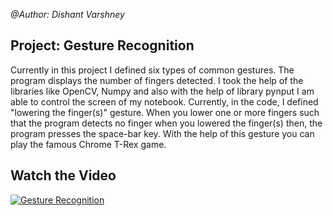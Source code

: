 *@Author: Dishant Varshney*

## Project: Gesture Recognition
Currently in this project I defined six types of common gestures. The program displays the number of fingers detected. I took the help of the libraries like OpenCV, Numpy and also with the help of library pynput I am able to control the screen of my notebook. Currently, in the code, I defined "lowering the finger(s)" gesture. When you lower one or more fingers such that the program detects no finger when you lowered the finger(s) then, the program presses the space-bar key. With the help of this gesture you can play the famous Chrome T-Rex game.

## Watch the Video
[![Gesture Recognition](https://img.youtube.com/vi/0wS5T81XlI0/hqdefault.jpg)](https://www.youtube.com/watch?v=0wS5T81XlI0)
